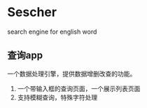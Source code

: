 # Sescher
search engine for english word

## 查询app

一个数据处理引擎，提供数据增删改查的功能。
1. 一个带输入框的查询页面，一个展示列表页面
2. 支持模糊查询，特殊字符处理